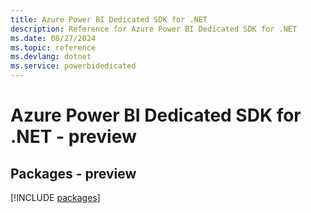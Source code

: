 ```yaml
---
title: Azure Power BI Dedicated SDK for .NET
description: Reference for Azure Power BI Dedicated SDK for .NET
ms.date: 08/27/2024
ms.topic: reference
ms.devlang: dotnet
ms.service: powerbidedicated
---
```

# Azure Power BI Dedicated SDK for .NET - preview
## Packages - preview
[!INCLUDE [packages](power-bi-dedicated-index.md)]